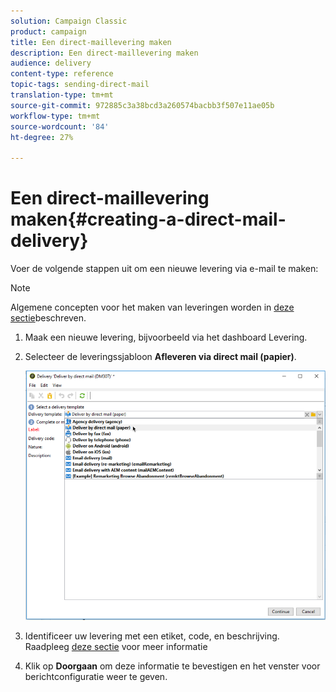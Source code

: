 ```yaml
---
solution: Campaign Classic
product: campaign
title: Een direct-maillevering maken
description: Een direct-maillevering maken
audience: delivery
content-type: reference
topic-tags: sending-direct-mail
translation-type: tm+mt
source-git-commit: 972885c3a38bcd3a260574bacbb3f507e11ae05b
workflow-type: tm+mt
source-wordcount: '84'
ht-degree: 27%

---
```



# Een direct-maillevering maken{#creating-a-direct-mail-delivery}

Voer de volgende stappen uit om een nieuwe levering via e-mail te maken:

>[!NOTE]
>
>Algemene concepten voor het maken van leveringen worden in [deze sectie](../../delivery/using/steps-about-delivery-creation-steps.md)beschreven.

1. Maak een nieuwe levering, bijvoorbeeld via het dashboard Levering.
1. Selecteer de leveringssjabloon **Afleveren via direct mail (papier)**.

   ![](assets/direct_mail.png)

1. Identificeer uw levering met een etiket, code, en beschrijving. Raadpleeg [deze sectie](../../delivery/using/steps-create-and-identify-the-delivery.md#identifying-the-delivery) voor meer informatie
1. Klik op **Doorgaan** om deze informatie te bevestigen en het venster voor berichtconfiguratie weer te geven.
